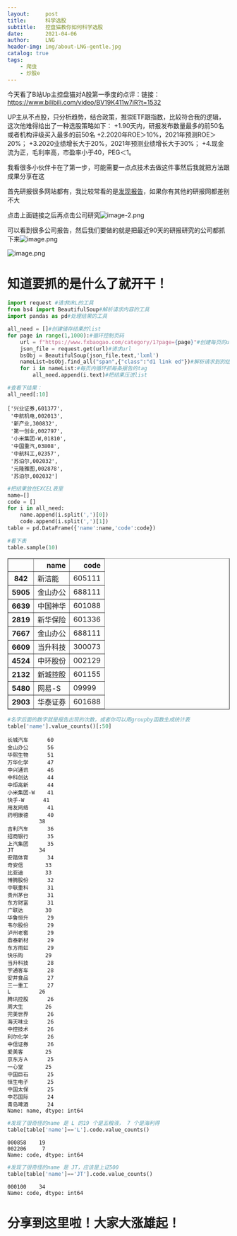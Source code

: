```yaml
---
layout:     post
title:      科学选股
subtitle:   控盘猫教你如何科学选股
date:       2021-04-06
author:     LNG
header-img: img/about-LNG-gentle.jpg
catalog: true
tags:
    - 爬虫
    - 炒股e
---
```


今天看了B站Up主控盘猫对A股第一季度的点评：链接：https://www.bilibili.com/video/BV19K411w7iR?t=1532

UP主从不点股，只分析趋势，结合政策，推崇ETF跟指数，比较符合我的逻辑，
这次他难得给出了一种选股策略如下：
+1.90天内，研报发布数量最多的前50名或者机构评级买入最多的前50名
+2.2020年ROE＞10%，2021年预测ROE＞20%；
+3.2020业绩增长大于20%，2021年预测业绩增长大于30%；
+4.现金流为正，毛利率高，市盈率小于40，PEG＜1。

我看很多小伙伴卡在了第一步，可能需要一点点技术去做这件事然后我就把方法跟成果分享在这

首先研报很多网站都有，我比较常看的是[发现报告](https://www.fxbaogao.com)，如果你有其他的研报网都差别不大

点击上面链接之后再点击公司研究![image-2.png](attachment:image-2.png)

可以看到很多公司报告，然后我们要做的就是把最近90天的研报研究的公司都抓下来![image.png](attachment:image.png)

![image.png](attachment:image.png)

# 知道要抓的是什么了就开干！


```python
import request #请求URL的工具
from bs4 import BeautifulSoup#解析请求内容的工具
import pandas as pd#处理结果的工具
```


```python
all_need = []#创建储存结果的list
for page in range(1,1000):#循环控制页码
    url = f"https://www.fxbaogao.com/category/1?page={page}"#创建每页的url
    json_file = request.get(url)#请求url
    bsObj = BeautifulSoup(json_file.text,'lxml')
    nameList=bsObj.find_all("span",{"class":"d1 link ed"})#解析请求到的结果
    for i in nameList:#每页内循环抓每条报告的tag
        all_need.append(i.text)#把结果压进list
```


```python
#查看下结果：
all_need[:10]
```




    ['兴业证券,601377',
     '中航机电,002013',
     '新产业,300832',
     '第一创业,002797',
     '小米集团-W,01810',
     '中国重汽,03808',
     '中航科工,02357',
     '苏泊尔,002032',
     '元隆雅图,002878',
     '苏泊尔,002032']




```python
#把结果放在EXCEL表里
name=[]
code = []
for i in all_need:
    name.append(i.split(',')[0])
    code.append(i.split(',')[1])
table = pd.DataFrame({'name':name,'code':code})
```


```python
#看下表
table.sample(10)
```




<div>
<style scoped>
    .dataframe tbody tr th:only-of-type {
        vertical-align: middle;
    }

    .dataframe tbody tr th {
        vertical-align: top;
    }

    .dataframe thead th {
        text-align: right;
    }
</style>
<table border="1" class="dataframe">
  <thead>
    <tr style="text-align: right;">
      <th></th>
      <th>name</th>
      <th>code</th>
    </tr>
  </thead>
  <tbody>
    <tr>
      <th>842</th>
      <td>新洁能</td>
      <td>605111</td>
    </tr>
    <tr>
      <th>5905</th>
      <td>金山办公</td>
      <td>688111</td>
    </tr>
    <tr>
      <th>6639</th>
      <td>中国神华</td>
      <td>601088</td>
    </tr>
    <tr>
      <th>2819</th>
      <td>新华保险</td>
      <td>601336</td>
    </tr>
    <tr>
      <th>7667</th>
      <td>金山办公</td>
      <td>688111</td>
    </tr>
    <tr>
      <th>6609</th>
      <td>当升科技</td>
      <td>300073</td>
    </tr>
    <tr>
      <th>4524</th>
      <td>中环股份</td>
      <td>002129</td>
    </tr>
    <tr>
      <th>2132</th>
      <td>新城控股</td>
      <td>601155</td>
    </tr>
    <tr>
      <th>5480</th>
      <td>网易-S</td>
      <td>09999</td>
    </tr>
    <tr>
      <th>2903</th>
      <td>华泰证券</td>
      <td>601688</td>
    </tr>
  </tbody>
</table>
</div>




```python
#名字后面的数字就是报告出现的次数，或者你可以用groupby函数生成统计表
table['name'].value_counts()[:50]
```




    长城汽车      60
    金山办公      56
    华熙生物      51
    万华化学      47
    中兴通讯      46
    中科创达      44
    中炬高新      44
    小米集团-W    41
    快手-W      41
    用友网络      41
    药明康德      40
              38
    吉利汽车      36
    招商银行      35
    上汽集团      35
    JT        34
    安踏体育      34
    奇安信       33
    比亚迪       33
    博腾股份      32
    中联重科      31
    贵州茅台      31
    东方财富      31
    广联达       30
    华鲁恒升      29
    韦尔股份      29
    泸州老窖      29
    鼎泰新材      29
    东方雨虹      29
    快乐购       29
    当升科技      28
    宇通客车      28
    安井食品      27
    三一重工      27
    L         26
    腾讯控股      26
    周大生       26
    完美世界      26
    海天味业      26
    中控技术      26
    利尔化学      26
    中信证券      26
    爱美客       25
    京东方Ａ      25
    一心堂       25
    中国巨石      25
    恒生电子      25
    中国太保      25
    中芯国际      24
    青岛啤酒      24
    Name: name, dtype: int64




```python
#发现了很奇怪的name 是 L 的19 个是五粮液， 7 个是海利得
table[table['name']=='L'].code.value_counts()
```




    000858    19
    002206     7
    Name: code, dtype: int64




```python
#发现了很奇怪的name 是 JT，应该是上证500
table[table['name']=='JT'].code.value_counts()
```




    000100    34
    Name: code, dtype: int64



# 分享到这里啦！大家大涨雄起！
